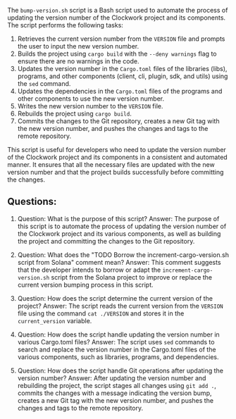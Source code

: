 The `bump-version.sh` script is a Bash script used to automate the process of updating the version number of the Clockwork project and its components. The script performs the following tasks:

1. Retrieves the current version number from the `VERSION` file and prompts the user to input the new version number.
2. Builds the project using `cargo build` with the `--deny warnings` flag to ensure there are no warnings in the code.
3. Updates the version number in the `Cargo.toml` files of the libraries (libs), programs, and other components (client, cli, plugin, sdk, and utils) using the `sed` command.
4. Updates the dependencies in the `Cargo.toml` files of the programs and other components to use the new version number.
5. Writes the new version number to the `VERSION` file.
6. Rebuilds the project using `cargo build`.
7. Commits the changes to the Git repository, creates a new Git tag with the new version number, and pushes the changes and tags to the remote repository.

This script is useful for developers who need to update the version number of the Clockwork project and its components in a consistent and automated manner. It ensures that all the necessary files are updated with the new version number and that the project builds successfully before committing the changes.
## Questions: 
 1. Question: What is the purpose of this script?
   Answer: The purpose of this script is to automate the process of updating the version number of the Clockwork project and its various components, as well as building the project and committing the changes to the Git repository.

2. Question: What does the "TODO Borrow the increment-cargo-version.sh script from Solana" comment mean?
   Answer: This comment suggests that the developer intends to borrow or adapt the `increment-cargo-version.sh` script from the Solana project to improve or replace the current version bumping process in this script.

3. Question: How does the script determine the current version of the project?
   Answer: The script reads the current version from the `VERSION` file using the command `cat ./VERSION` and stores it in the `current_version` variable.

4. Question: How does the script handle updating the version number in various Cargo.toml files?
   Answer: The script uses `sed` commands to search and replace the version number in the Cargo.toml files of the various components, such as libraries, programs, and dependencies.

5. Question: How does the script handle Git operations after updating the version number?
   Answer: After updating the version number and rebuilding the project, the script stages all changes using `git add .`, commits the changes with a message indicating the version bump, creates a new Git tag with the new version number, and pushes the changes and tags to the remote repository.
    